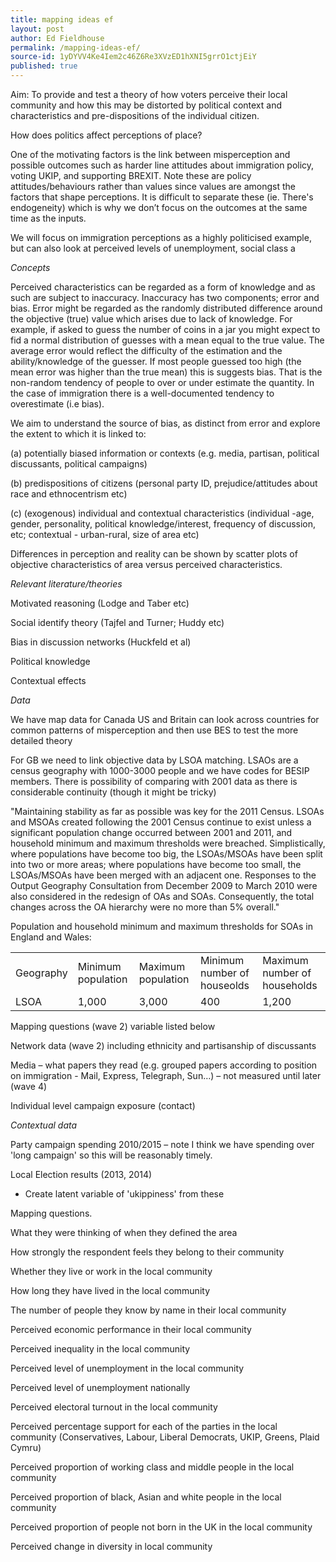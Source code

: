 ```yaml
---
title: mapping ideas ef
layout: post
author: Ed Fieldhouse
permalink: /mapping-ideas-ef/
source-id: 1yDYVV4Ke4Iem2c46Z6Re3XVzED1hXNI5grrO1ctjEiY
published: true
---
```

Aim: To provide and test a theory of how voters perceive their local community and how this may be distorted by  political  context and characteristics and pre-dispositions of the individual citizen.

How does politics affect perceptions of place?

One of the motivating factors is the link between misperception and possible outcomes such as harder line attitudes about immigration policy, voting UKIP, and supporting BREXIT. Note these are policy attitudes/behaviours rather than values since values are amongst the factors that shape perceptions. It is difficult to separate these (ie. There's endogeneity) which is why we don’t focus on the outcomes at the same time as the inputs.  

We will focus on immigration perceptions as a highly politicised example, but can also look at perceived levels of unemployment, social class a

*Concepts*

Perceived characteristics can be regarded as a form of knowledge and as such are subject to inaccuracy. Inaccuracy has two components; error and bias. Error might be regarded as the randomly distributed difference around the objective (true) value which arises due to lack of knowledge. For example, if asked to guess the number of coins in a jar you might expect to fid a normal distribution of guesses with a mean equal to the true value. The average error would reflect the difficulty of the estimation and the ability/knowledge of the guesser. If most people guessed too high (the mean error was higher than the true mean) this is suggests bias. That is the non-random tendency of people to over or under estimate the quantity. In the case of immigration there is a well-documented tendency to overestimate (i.e bias).  

We aim to understand the source of bias, as distinct from error and explore the extent to which it is linked to:

 (a) potentially biased information or contexts  (e.g. media, partisan, political discussants, political campaigns)

(b) predispositions of  citizens (personal party ID, prejudice/attitudes about race and ethnocentrism etc)

(c) (exogenous) individual and contextual characteristics (individual -age, gender, personality, political knowledge/interest, frequency of discussion,  etc; contextual - urban-rural, size of area etc)

Differences in perception and reality can be shown by scatter plots of objective characteristics of area versus perceived characteristics. 

 

*Relevant literature/theories*

Motivated reasoning (Lodge and Taber etc)

Social identify theory (Tajfel and Turner; Huddy etc)

Bias in discussion networks (Huckfeld et al)

Political knowledge 

Contextual effects

*Data*

We have map data for Canada US and Britain can look across countries for common patterns of misperception and then use BES to test the more detailed theory

For GB we need to link objective data by LSOA matching. LSAOs are a census geography with 1000-3000 people  and we have codes for BESIP members. There is possibility of comparing with 2001 data as there is considerable continuity (though it might be tricky)

"Maintaining stability as far as possible was key for the 2011 Census. LSOAs and MSOAs created following the 2001 Census continue to exist unless a significant population change occurred between 2001 and 2011, and household minimum and maximum thresholds were breached. Simplistically, where populations have become too big, the LSOAs/MSOAs have been split into two or more areas; where populations have become too small, the LSOAs/MSOAs have been merged with an adjacent one. Responses to the Output Geography Consultation from December 2009 to March 2010 were also considered in the redesign of OAs and SOAs. Consequently, the total changes across the OA hierarchy were no more than 5% overall."

Population and household minimum and maximum thresholds for SOAs in England and Wales:

<table>
  <tr>
    <td>Geography</td>
    <td>Minimum population</td>
    <td>Maximum population</td>
    <td>Minimum number of houseolds</td>
    <td>Maximum number of households</td>
  </tr>
  <tr>
    <td>LSOA</td>
    <td>1,000</td>
    <td>3,000</td>
    <td>400</td>
    <td>1,200</td>
  </tr>
</table>


Mapping questions (wave 2) variable listed below

Network data (wave 2) including ethnicity and partisanship of discussants

Media – what papers they read (e.g. grouped papers according to position on immigration  - Mail, Express, Telegraph, Sun…) – not measured until later (wave 4)

Individual level campaign exposure (contact)

*Contextual data*

Party campaign spending 2010/2015 – note I think we have spending over 'long campaign' so this will be reasonably timely. 

Local Election results (2013, 2014)

* Create latent variable of 'ukippiness' from these

Mapping questions.

What they were thinking of when they defined the area

 How strongly the respondent feels they belong to their community

 Whether they live or work in the local community

 How long they have lived in the local community

 The number of people they know by name in their local community

 Perceived economic performance in their local community

 Perceived inequality in the local community

 Perceived level of unemployment in the local community

 Perceived level of unemployment nationally

 Perceived electoral turnout in the local community

 Perceived percentage support for each of the parties in the local community (Conservatives, Labour, Liberal Democrats, UKIP, Greens, Plaid Cymru)

 Perceived proportion of working class and middle people in the local community

 Perceived proportion of black, Asian and white people in the local community

 Perceived proportion of people not born in the UK in the local community

 Perceived change in diversity in local community

